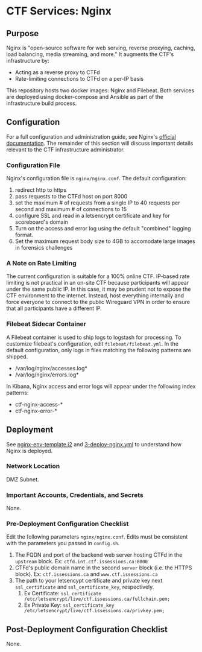 # CTF Services: Nginx

## Purpose

Nginx is "open-source software for web serving, reverse proxying, caching, load balancing, media streaming, and more." It augments the CTF's infrastructure by:
- Acting as a reverse proxy to CTFd
- Rate-limiting connections to CTFd on a per-IP basis

This repository hosts two docker images: Nginx and Filebeat. Both services are deployed using docker-compose and Ansible as part of the infrastructure build process. 


## Configuration

For a full configuration and administration guide, see Nginx's [official documentation](https://nginx.org/en/docs/). The remainder of this section will discuss important details relevant to the CTF infrastructure administrator.

### Configuration File

Nginx's configuration file is `nginx/nginx.conf`. The default configuration:
1. redirect http to https
2. pass requests to the CTFd host on port 8000
3. set the maximum # of requests from a single IP to 40 requests per second and maximum # of connections to 15
4. configure SSL and read in a letsencrypt certificate and key for scoreboard's domain
5. Turn on the access and error log using the default "combined" logging format.
6. Set the maximum request body size to 4GB to accomodate large images in forensics challenges 

### A Note on Rate Limiting

The current configuration is suitable for a 100% online CTF. IP-based rate limiting is not practical in an on-site CTF because participants will appear under the same public IP. In this case, it may be prudent not to expose the CTF environment to the internet. Instead, host everything internally and force everyone to connect to the public Wireguard VPN in order to ensure that all participants have a different IP. 

### Filebeat Sidecar Container

A Filebeat container is used to ship logs to logstash for processing. To customize filebeat's configuration, edit `filebeat/filebeat.yml`. In the default configuration, only logs in files matching the following patterns are shipped.
- /var/log/nginx/accesses.log*
- /var/log/nginx/errors.log*

In Kibana, Nginx access and error logs will appear under the following index patterns:
- ctf-nginx-access-*
- ctf-nginx-error-*

## Deployment

See [nginx-env-template.j2](../4-Service-Deployment-Stage/templates/nginx-env-template.j2) and [3-deploy-nginx.yml](../4-Service-Deployment-Stage/3-deploy-nginx.yml) to understand how Nginx is deployed. 

### Network Location

DMZ Subnet.

### Important Accounts, Credentials, and Secrets
None.

### Pre-Deployment Configuration Checklist
Edit the following parameters `nginx/nginx.conf`. Edits must be consistent with the parameters you passed in `config.sh`.
1. The FQDN and port of the backend web server hosting CTFd in the `upstream` block. Ex: `ctfd.int.ctf.issessions.ca:8000`
2. CTFd's public domain name in the second `server` block (i.e. the HTTPS block). Ex: `ctf.issessions.ca` and `www.ctf.issessions.ca`
3. The path to your letsencypt certificate and private key next `ssl_certificate` and `ssl_certificate_key`, respectively.
    1. Ex Certificate: `ssl_certificate /etc/letsencrypt/live/ctf.issessions.ca/fullchain.pem;`
    2. Ex Private Key: `ssl_certificate_key /etc/letsencrypt/live/ctf.issessions.ca/privkey.pem;`  

## Post-Deployment Configuration Checklist
None.
